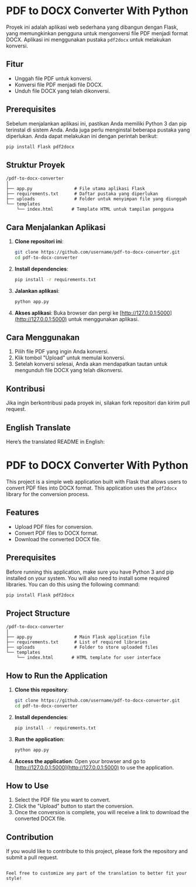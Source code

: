 # PDF to DOCX Converter With Python

Proyek ini adalah aplikasi web sederhana yang dibangun dengan Flask, yang memungkinkan pengguna untuk mengonversi file PDF menjadi format DOCX. Aplikasi ini menggunakan pustaka `pdf2docx` untuk melakukan konversi.

## Fitur

- Unggah file PDF untuk konversi.
- Konversi file PDF menjadi file DOCX.
- Unduh file DOCX yang telah dikonversi.

## Prerequisites

Sebelum menjalankan aplikasi ini, pastikan Anda memiliki Python 3 dan pip terinstal di sistem Anda. Anda juga perlu menginstal beberapa pustaka yang diperlukan. Anda dapat melakukan ini dengan perintah berikut:

```bash
pip install Flask pdf2docx
```

## Struktur Proyek

```
/pdf-to-docx-converter
│
├── app.py                # File utama aplikasi Flask
├── requirements.txt      # Daftar pustaka yang diperlukan
├── uploads               # Folder untuk menyimpan file yang diunggah
└── templates
    └── index.html       # Template HTML untuk tampilan pengguna
```

## Cara Menjalankan Aplikasi

1. **Clone repositori ini**:
   ```bash
   git clone https://github.com/username/pdf-to-docx-converter.git
   cd pdf-to-docx-converter
   ```

2. **Install dependencies**:
   ```bash
   pip install -r requirements.txt
   ```

3. **Jalankan aplikasi**:
   ```bash
   python app.py
   ```

4. **Akses aplikasi**:
   Buka browser dan pergi ke [http://127.0.0.1:5000](http://127.0.0.1:5000) untuk menggunakan aplikasi.

## Cara Menggunakan

1. Pilih file PDF yang ingin Anda konversi.
2. Klik tombol "Upload" untuk memulai konversi.
3. Setelah konversi selesai, Anda akan mendapatkan tautan untuk mengunduh file DOCX yang telah dikonversi.

## Kontribusi
Jika ingin berkontribusi pada proyek ini, silakan fork repositori dan kirim pull request.

## English Translate 
Here’s the translated README in English:

# PDF to DOCX Converter With Python

This project is a simple web application built with Flask that allows users to convert PDF files into DOCX format. This application uses the `pdf2docx` library for the conversion process.

## Features

- Upload PDF files for conversion.
- Convert PDF files to DOCX format.
- Download the converted DOCX file.

## Prerequisites

Before running this application, make sure you have Python 3 and pip installed on your system. You will also need to install some required libraries. You can do this using the following command:

```bash
pip install Flask pdf2docx
```

## Project Structure

```
/pdf-to-docx-converter
│
├── app.py                # Main Flask application file
├── requirements.txt      # List of required libraries
├── uploads               # Folder to store uploaded files
└── templates
    └── index.html       # HTML template for user interface
```

## How to Run the Application

1. **Clone this repository**:
   ```bash
   git clone https://github.com/username/pdf-to-docx-converter.git
   cd pdf-to-docx-converter
   ```

2. **Install dependencies**:
   ```bash
   pip install -r requirements.txt
   ```

3. **Run the application**:
   ```bash
   python app.py
   ```

4. **Access the application**:
   Open your browser and go to [http://127.0.0.1:5000](http://127.0.0.1:5000) to use the application.

## How to Use

1. Select the PDF file you want to convert.
2. Click the "Upload" button to start the conversion.
3. Once the conversion is complete, you will receive a link to download the converted DOCX file.

## Contribution

If you would like to contribute to this project, please fork the repository and submit a pull request.
```

Feel free to customize any part of the translation to better fit your style!
